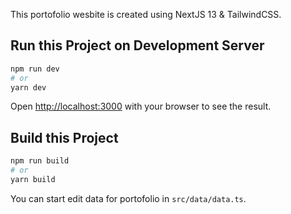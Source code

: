 This portofolio wesbite is created using NextJS 13 & TailwindCSS.

## Run this Project on Development Server

```bash
npm run dev
# or
yarn dev
```
Open [http://localhost:3000](http://localhost:3000) with your browser to see the result.

## Build this Project

```bash
npm run build
# or
yarn build
```

You can start edit data for portofolio in `src/data/data.ts`.
